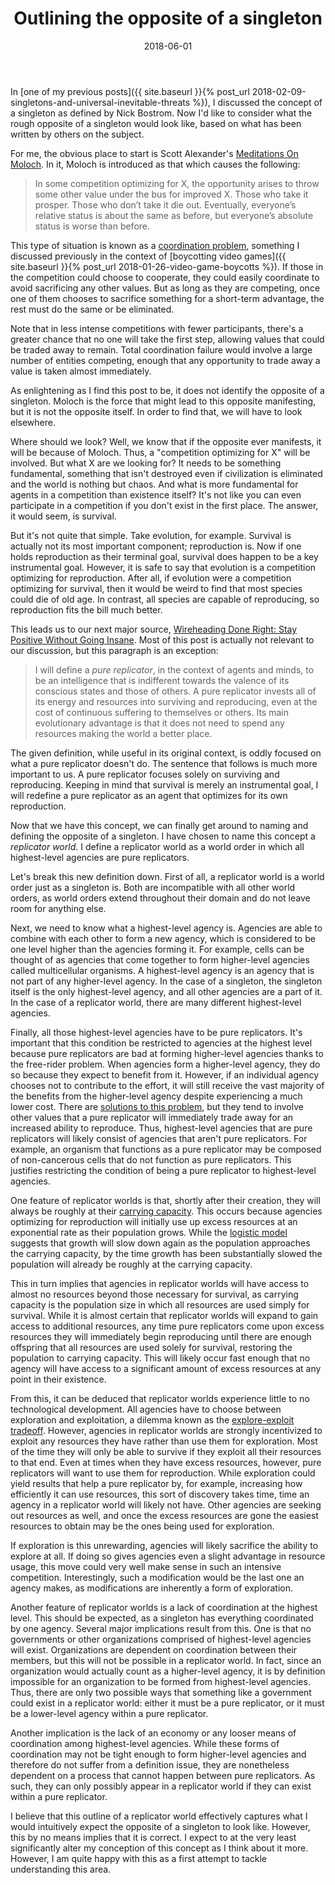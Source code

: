 ﻿---
layout: post
title: "Outlining the opposite of a singleton"
date: 2018-06-01
---
In [one of my previous posts]({{ site.baseurl }}{% post_url 2018-02-09-singletons-and-universal-inevitable-threats %}), I discussed the concept of a singleton as defined by Nick Bostrom. Now I'd like to consider what the rough opposite of a singleton would look like, based on what has been written by others on the subject.

For me, the obvious place to start is Scott Alexander's [Meditations On Moloch](https://slatestarcodex.com/2014/07/30/meditations-on-moloch/). In it, Moloch is introduced as that which causes the following:

> In some competition optimizing for X, the opportunity arises to throw some other value under the bus for improved X. Those who take it prosper. Those who don’t take it die out. Eventually, everyone’s relative status is about the same as before, but everyone’s absolute status is worse than before.

This type of situation is known as a [coordination problem](https://conceptually.org/concepts/coordination-problems/), something I discussed previously in the context of [boycotting video games]({{ site.baseurl }}{% post_url 2018-01-26-video-game-boycotts %}). If those in the competition could choose to cooperate, they could easily coordinate to avoid sacrificing any other values. But as long as they are competing, once one of them chooses to sacrifice something for a short-term advantage, the rest must do the same or be eliminated.

Note that in less intense competitions with fewer participants, there's a greater chance that no one will take the first step, allowing values that could be traded away to remain. Total coordination failure would involve a large number of entities competing, enough that any opportunity to trade away a value is taken almost immediately.

As enlightening as I find this post to be, it does not identify the opposite of a singleton. Moloch is the force that might lead to this opposite manifesting, but it is not the opposite itself. In order to find that, we will have to look elsewhere.

Where should we look? Well, we know that if the opposite ever manifests, it will be because of Moloch. Thus, a "competition optimizing for X" will be involved. But what X are we looking for? It needs to be something fundamental, something that isn't destroyed even if civilization is eliminated and the world is nothing but chaos. And what is more fundamental for agents in a competition than existence itself? It's not like you can even participate in a competition if you don't exist in the first place. The answer, it would seem, is survival.

But it's not quite that simple. Take evolution, for example. Survival is actually not its most important component; reproduction is. Now if one holds reproduction as their terminal goal, survival does happen to be a key instrumental goal. However, it is safe to say that evolution is a competition optimizing for reproduction. After all, if evolution were a competition optimizing for survival, then it would be weird to find that most species could die of old age. In contrast, all species are capable of reproducing, so reproduction fits the bill much better.

This leads us to our next major source, [Wireheading Done Right: Stay Positive Without Going Insane](https://qualiacomputing.com/2016/08/20/wireheading_done_right/). Most of this post is actually not relevant to our discussion, but this paragraph is an exception:

> I will define a _pure replicator_, in the context of agents and minds, to be an intelligence that is indifferent towards the valence of its conscious states and those of others. A pure replicator invests all of its energy and resources into surviving and reproducing, even at the cost of continuous suffering to themselves or others. Its main evolutionary advantage is that it does not need to spend any resources making the world a better place.

The given definition, while useful in its original context, is oddly focused on what a pure replicator doesn't do. The sentence that follows is much more important to us. A pure replicator focuses solely on surviving and reproducing. Keeping in mind that survival is merely an instrumental goal, I will redefine a pure replicator as an agent that optimizes for its own reproduction.

Now that we have this concept, we can finally get around to naming and defining the opposite of a singleton. I have chosen to name this concept a *replicator world*. I define a replicator world as a world order in which all highest-level agencies are pure replicators.

Let's break this new definition down. First of all, a replicator world is a world order just as a singleton is. Both are incompatible with all other world orders, as world orders extend throughout their domain and do not leave room for anything else.

Next, we need to know what a highest-level agency is. Agencies are able to combine with each other to form a new agency, which is considered to be one level higher than the agencies forming it. For example, cells can be thought of as agencies that come together to form higher-level agencies called multicellular organisms. A highest-level agency is an agency that is not part of any higher-level agency. In the case of a singleton, the singleton itself is the only highest-level agency, and all other agencies are a part of it. In the case of a replicator world, there are many different highest-level agencies.

Finally, all those highest-level agencies have to be pure replicators. It's important that this condition be restricted to agencies at the highest level because pure replicators are bad at forming higher-level agencies thanks to the free-rider problem. When agencies form a higher-level agency, they do so because they expect to benefit from it. However, if an individual agency chooses not to contribute to the effort, it will still receive the vast majority of the benefits from the higher-level agency despite experiencing a much lower cost. There are [solutions to this problem](https://www.ribbonfarm.com/2016/02/11/minimum-viable-superorganism/), but they tend to involve other values that a pure replicator will immediately trade away for an increased ability to reproduce. Thus, highest-level agencies that are pure replicators will likely consist of agencies that aren't pure replicators. For example, an organism that functions as a pure replicator may be composed of non-cancerous cells that do not function as pure replicators. This justifies restricting the condition of being a pure replicator to highest-level agencies.

One feature of replicator worlds is that, shortly after their creation, they will always be roughly at their [carrying capacity](https://en.wikipedia.org/wiki/Carrying_capacity). This occurs because agencies optimizing for reproduction will initially use up excess resources at an exponential rate as their population grows. While the [logistic model](https://www.khanacademy.org/science/biology/ecology/population-growth-and-regulation/a/exponential-logistic-growth) suggests that growth will slow down again as the population approaches the carrying capacity, by the time growth has been substantially slowed the population will already be roughly at the carrying capacity.

This in turn implies that agencies in replicator worlds will have access to almost no resources beyond those necessary for survival, as carrying capacity is the population size in which all resources are used simply for survival. While it is almost certain that replicator worlds will expand to gain access to additional resources, any time pure replicators come upon excess resources they will immediately begin reproducing until there are enough offspring that all resources are used solely for survival, restoring the population to carrying capacity. This will likely occur fast enough that no agency will have access to a significant amount of excess resources at any point in their existence.

From this, it can be deduced that replicator worlds experience little to no technological development. All agencies have to choose between exploration and exploitation, a dilemma known as the [explore-exploit tradeoff](https://conceptually.org/concepts/explore-or-exploit/). However, agencies in replicator worlds are strongly incentivized to exploit any resources they have rather than use them for exploration. Most of the time they will only be able to survive if they exploit all their resources to that end. Even at times when they have excess resources, however, pure replicators will want to use them for reproduction. While exploration could yield results that help a pure replicator by, for example, increasing how efficiently it can use resources, this sort of discovery takes time, time an agency in a replicator world will likely not have. Other agencies are seeking out resources as well, and once the excess resources are gone the easiest resources to obtain may be the ones being used for exploration.

If exploration is this unrewarding, agencies will likely sacrifice the ability to explore at all. If doing so gives agencies even a slight advantage in resource usage, this move could very well make sense in such an intensive competition. Interestingly, such a modification would be the last one an agency makes, as modifications are inherently a form of exploration.

Another feature of replicator worlds is a lack of coordination at the highest level. This should be expected, as a singleton has everything coordinated by one agency. Several major implications result from this. One is that no governments or other organizations comprised of highest-level agencies will exist. Organizations are dependent on coordination between their members, but this will not be possible in a replicator world. In fact, since an organization would actually count as a higher-level agency, it is by definition impossible for an organization to be formed from highest-level agencies. Thus, there are only two possible ways that something like a government could exist in a replicator world: either it must be a pure replicator, or it must be a lower-level agency within a pure replicator.

Another implication is the lack of an economy or any looser means of coordination among highest-level agencies. While these forms of coordination may not be tight enough to form higher-level agencies and therefore do not suffer from a definition issue, they are nonetheless dependent on a process that cannot happen between pure replicators. As such, they can only possibly appear in a replicator world if they can exist within a pure replicator.

I believe that this outline of a replicator world effectively captures what I would intuitively expect the opposite of a singleton to look like. However, this by no means implies that it is correct. I expect to at the very least significantly alter my conception of this concept as I think about it more. However, I am quite happy with this as a first attempt to tackle understanding this area.
